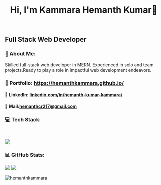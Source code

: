 <h1 align="center"> Hi, I'm Kammara Hemanth Kumar👋</h1> 
<br/>

<h2>Full Stack Web Developer</h2>

<h3>💫 About Me:</h3>
Skilled full-stack web developer in MERN. Experienced in solo and team projects.Ready to play a role in impactful web development endeavors.
<br/> 

### 💼 Portfolio:  <a href='https://hemanthkammara.github.io/'>https://hemanthkammara.github.io/</a>

####  🔗 LinkedIn: <a href="https://www.linkedin.com/in/hemanth-kumar-kammara/">linkedin.com/in/hemanth-kumar-kammara/</a>
####  📨 Mail:<a href="mailto:hemanthcr217@gmail.com">hemanthcr217@gmail.com</a>
      



### 💻 Tech Stack:
<br/>
<p align="left">
  <a href="https://skillicons.dev">
    <img src="https://skillicons.dev/icons?i=html,css,js,git,react,redux,nodejs,express,mongodb" />
  </a>
</p>


### 📊 GitHub Stats:

![](https://github-readme-stats.vercel.app/api/top-langs/?username=hemanthkammara&theme=transparent&hide_border=false&include_all_commits=false&count_private=false&layout=compact)
![](https://github-readme-stats.vercel.app/api?username=hemanthkammara&theme=transparent&hide_border=false&include_all_commits=false&count_private=false)
<p><img align="center" src="https://github-readme-streak-stats.herokuapp.com/?user=hemanthkammara&theme=transparent&" alt="hemanthkammara" /></p>




 
